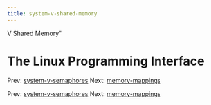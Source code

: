 ```yaml
---
title: system-v-shared-memory
---
```


V Shared Memory"

# The Linux Programming Interface

Prev:
[system-v-semaphores](system-v-semaphores.md)
Next: [memory-mappings](memory-mappings.md)

Prev:
[system-v-semaphores](system-v-semaphores.md)
Next: [memory-mappings](memory-mappings.md)
